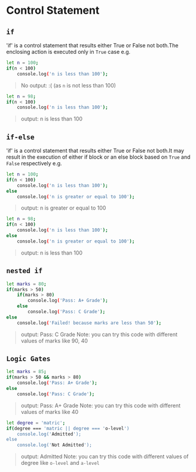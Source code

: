 # Control Statement

## `if`

'if' is a control statement that results either True or False not both.The enclosing action is executed only in `True` case e.g.

```sh
let n = 100;
if(n < 100)
    console.log('n is less than 100');
```
> No output: :(   (as `n` is not less than 100)


```sh
let n = 98;
if(n < 100)
    console.log('n is less than 100');
```
> output: n is less than 100


## `if-else`

'if' is a control statement that results either True or False not both.It may result in the execution of either if block or an else block based on `True` and `False` respectively e.g.

```sh
let n = 100;
if(n < 100)
    console.log('n is less than 100');
else
    console.log('n is greater or equal to 100');
```
> output: n is greater or equal to 100


```sh
let n = 98;
if(n < 100)
    console.log('n is less than 100');
else
    console.log('n is greater or equal to 100');
```
> output: n is less than 100


## `nested if`

```sh
let marks = 80;
if(marks > 50)
    if(marks > 80)
        console.log('Pass: A+ Grade');
    else
        console.log('Pass: C Grade');
else
    console.log('Failed! because marks are less than 50');
```
> output: Pass: C Grade
Note: you can try this code with different values of marks like 90, 40


## `Logic Gates`

```sh
let marks = 85;
if(marks > 50 && marks > 80)
    console.log('Pass: A+ Grade');
else
    console.log('Pass: C Grade');

```
> output: Pass: A+ Grade
Note: you can try this code with different values of marks like 40




```sh
let degree = 'matric';
if(degree === 'matric || degree === 'o-level')
    console.log('Admitted');
else
    console.log('Not Admitted');

```
> output: Admitted
Note: you can try this code with different values of degree like `o-level` and `a-level`
